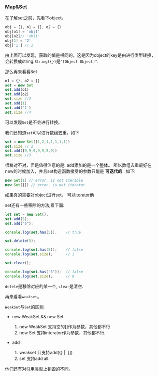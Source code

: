 ### [Map&Set](https://leanpub.com/understandinges6/read#leanpub-auto-sets-and-maps-in-ecmascript-5)

在了解set之前，先看下object。

```js
obj = {}, o1 = {}, o2 = {}
obj[o1] = 'obj1'
obj[o2]// 'obj1'
obj[1] = '2'
obj['1'] // 2
```

由上面可以发现，获取的值是相同的，这是因为object的key是由进行类型转换，会转换成string.`String({})`是`"[Object Object]"`.

那么再来看看Set

```js
o1 = {}, o2 = {}
set = new Set
set.add(o1)
set.add(o2)
set.size //2
set.add(1)
set.add('1')
set.size //4
```

可以发现`Set`是不会进行转换。

我们还知道`set`可以进行数组去重，如下

```js
set = new Set([1,2,1,1,1,1,1])
set.size // 2
set.add([9,9,9,9,9,9,9])
set.size //3
```

很棒对不对，但是值得注意的是: add添加的是一个整体。
所以数组去重最好在new的时候加入，并且set构造函数接受的参数只能是 **可迭代的** . 如下:

```js
new Set(1) // error, is not iterable
new Set({}) // error, is not iterator
```
如果真的需要对object进行set， [可以iterator他](https://github.com/xiaohesong/TIL/blob/master/front-end/javascript/objects/examples/iterator.md)

set还有一些移除的方法,看下面:

```js
let set = new Set();
set.add(5);
set.add("5");

console.log(set.has(5));    // true

set.delete(5);

console.log(set.has(5));    // false
console.log(set.size);      // 1

set.clear();

console.log(set.has("5"));  // false
console.log(set.size);      // 0
```

`delete`是移除对应的某一个, `clear`是清空.

再来看看`weakset`。

`WeakSet`与`Set`的区别.

- new WeakSet && new Set
  1. new WeakSet 支持空的[]作为参数，其他都不行
  2. new Set 支持interator作为参数，其他都不行.

- add
  1. weakset 只支持add({} || [])
  2. set 支持add all.

他们还有对引用类型上销毁的不同。
